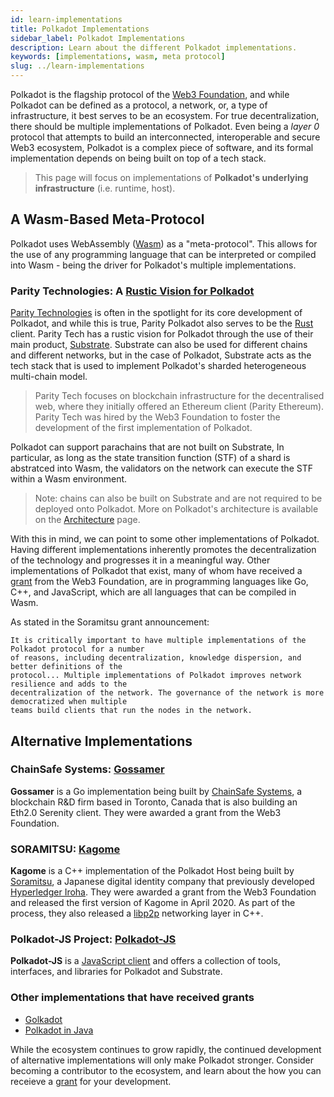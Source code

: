 ```yaml
---
id: learn-implementations
title: Polkadot Implementations
sidebar_label: Polkadot Implementations
description: Learn about the different Polkadot implementations.
keywords: [implementations, wasm, meta protocol]
slug: ../learn-implementations
---
```


Polkadot is the flagship protocol of the [Web3 Foundation][], and while Polkadot can be defined as
a protocol, a network, or, a type of infrastructure, it best serves to be an ecosystem. For true
decentralization, there should be multiple implementations of Polkadot. Even being a *layer 0* protocol
that attempts to build an interconnected, interoperable and secure Web3 ecosystem, Polkadot is a complex
piece of software, and its formal implementation depends on being built on top of a tech stack.

> This page will focus on implementations of **Polkadot's underlying infrastructure** (i.e. runtime, host).

## A Wasm-Based Meta-Protocol

Polkadot uses WebAssembly ([Wasm](learn-wasm.md)) as a "meta-protocol". This allows for the use of 
any programming language that can be interpreted or compiled into Wasm - being the driver for 
Polkadot's multiple implementations. 

### Parity Technologies: A [Rustic Vision for Polkadot][]

[Parity Technologies][] is often in the spotlight for its core development of Polkadot, and while this
is true, Parity Polkadot also serves to be the [Rust][] client. Parity Tech has a rustic vision for 
Polkadot through the use of their main product, [Substrate][]. Substrate can also be used for different
chains and different networks, but in the case of Polkadot, Substrate acts as the tech stack that is used
to implement Polkadot's sharded heterogeneous multi-chain model. 

> Parity Tech focuses on blockchain infrastructure for the decentralised web, where they initially offered an
> Ethereum client (Parity Ethereum). Parity Tech was hired by the Web3 Foundation to foster the development of 
> the first implementation of Polkadot.

Polkadot can support parachains that are not built on Substrate, In particular, as long as the state 
transition function (STF) of a shard is abstratced into Wasm, the validators on the network can execute the 
STF within a Wasm environment. 

> Note: chains can also be built on Substrate and are not required to be deployed onto Polkadot.
> More on Polkadot's architecture is available on the [Architecture](learn-architecture.md) page.

With this in mind, we can point to some other implementations of Polkadot. Having different implementations
inherently promotes the decentralization of the technology and progresses it in a meaningful way. Other
implementations of Polkadot that exist, many of whom have received a 
[grant](../general/grants.md) from the Web3 Foundation, are in programming languages 
like Go, C++, and JavaScript, which are all languages that can be compiled in Wasm.

As stated in the Soramitsu grant announcement:

    It is critically important to have multiple implementations of the Polkadot protocol for a number
    of reasons, including decentralization, knowledge dispersion, and better definitions of the
    protocol... Multiple implementations of Polkadot improves network resilience and adds to the
    decentralization of the network. The governance of the network is more democratized when multiple
    teams build clients that run the nodes in the network.

## Alternative Implementations

### ChainSafe Systems: [Gossamer][]

**Gossamer** is a Go implementation being built by [ChainSafe Systems](https://github.com/ChainSafeSystems), a blockchain
R&D firm based in Toronto, Canada that is also building an Eth2.0 Serenity client. They were awarded a grant from the Web3
Foundation.

### SORAMITSU: [Kagome][]

**Kagome** is a C++ implementation of the Polkadot Host being built by [Soramitsu][], a Japanese digital identity
company that previously developed [Hyperledger Iroha][]. They were awarded a grant from the Web3 Foundation and released
the first version of Kagome in April 2020. As part of the process, they also released a [libp2p][] networking layer in C++.

### Polkadot-JS Project: [Polkadot-JS][]

**Polkadot-JS** is a [JavaScript client][] and offers a collection of tools, interfaces, and libraries for Polkadot and Substrate.

### Other implementations that have received grants

- [Golkadot][]
- [Polkadot in Java][]

While the ecosystem continues to grow rapidly, the continued development of alternative implementations 
will only make Polkadot stronger. Consider becoming a contributor to the ecosystem, and learn about the 
how you can receieve a [grant](../general/grants.md) for your development. 

[web3 foundation]: https://web3.foundation/
[parity technologies]: https://www.parity.io/
[substrate]: https://www.substrate.io/
[rust]: https://www.rust-lang.org/
[chainsafe systems]: https://chainsafe.io/
[soramitsu]: https://soramitsu.co.jp/
[polkadot-js]: https://github.com/polkadot-js
[rustic vision for polkadot]: https://github.com/paritytech/polkadot
[gossamer]: https://github.com/ChainSafe/gossamer#a-go-implementation-of-the-polkadot-host
[kagome]: https://github.com/soramitsu/kagome#intro
[hyperledger iroha]: https://iroha.tech
[libp2p]: https://github.com/soramitsu/libp2p-grpc
[javascript client]: https://github.com/polkadot-js/client
[golkadot]: https://github.com/opennetsys/golkadot
[polkadot in java]: https://github.com/polkadot-java
